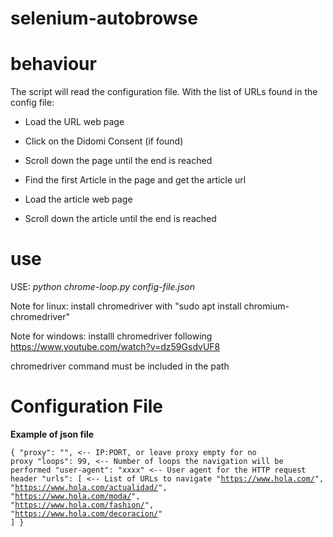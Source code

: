 # selenium-autobrowse

# behaviour
The script will read the configuration file. With the list of URLs found in the config file:

* Load the URL web page
    
* Click on the Didomi Consent (if found)
    
* Scroll down the page until the end is reached
    
* Find the first Article in the page and get the article url
    
* Load the article web page

* Scroll down the article until the end is reached

# use

USE: <i>python chrome-loop.py config-file.json</i>

Note for linux: install chromedriver with "sudo apt install chromium-chromedriver"

Note for windows: installl chromedriver following https://www.youtube.com/watch?v=dz59GsdvUF8

chromedriver command must be included in the path

# Configuration File

<b>Example of json file</b>

<code>{
    "proxy": "",           <-- IP:PORT, or leave proxy empty for no proxy 
    "loops": 99,           <-- Number of loops the navigation will be performed
    "user-agent": "xxxx"   <-- User agent for the HTTP request header
    "urls": [              <-- List of URLs to navigate
        "https://www.hola.com/",
        "https://www.hola.com/actualidad/",
        "https://www.hola.com/moda/",
        "https://www.hola.com/fashion/",
        "https://www.hola.com/decoracion/"
    ]
}</code>

